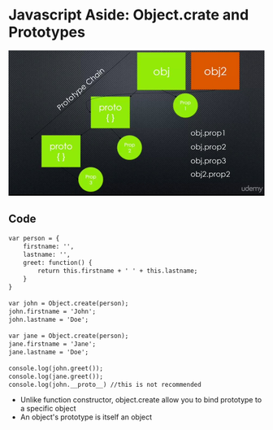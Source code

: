 # Javascript Aside: Object.crate and Prototypes

![Prototype Chain and Object.create](../imgs/prototypeChainAndObjectCreate.png)

## Code
```
var person = {
	firstname: '',
	lastname: '',
	greet: function() {
		return this.firstname + ' ' + this.lastname;
	}
}

var john = Object.create(person);
john.firstname = 'John';
john.lastname = 'Doe';

var jane = Object.create(person);
jane.firstname = 'Jane';
jane.lastname = 'Doe';

console.log(john.greet());
console.log(jane.greet());
console.log(john.__proto__) //this is not recommended
```

+ Unlike function constructor, object.create allow you to bind prototype to a specific object
+ An object's prototype is itself an object
